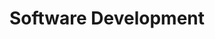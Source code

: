 ---
member: jorge
name: Jorge Vicente Cantero
title: Software Development
email: jorge.vicentecantero@epfl.ch
photo: /resources/img/jorge.png
contact_for: [scalaPlatformProcess, sip, spores, improveBuilds, zincImprovements]
---